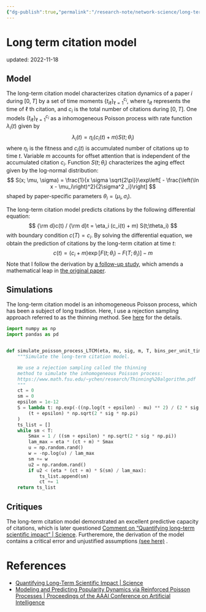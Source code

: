 ```yaml
---
{"dg-publish":true,"permalink":"/research-note/network-science/long-term-citation-model/","dgHomeLink":true,"dgPassFrontmatter":false}
---
```



# Long term citation model
updated: 2022-11-18


## Model

The long-term citation model characterizes citation dynamics of a paper $i$ during $[0, T]$ by a set of time moments $\{t_{i\ell}\}_{\ell=1} ^{c_i}$, where $t_{i\ell}$ represents the time of $\ell$ th citation, and $c_i$ is the total number of citations during $[0, T]$. One models $\{t_{i\ell}\}_{\ell=1} ^{c_i}$ as a inhomogeneous Poisson process with rate function $\lambda_i(t)$ given by 
$$
\lambda_i (t) = \eta_i (c_i(t) + m)S(t;\theta_i) 
$$ 
where $\eta_i$ is the fitness and $c_i(t)$ is accumulated number of citations up to time $t$. Variable $m$ accounts for offset attention that is independent of the accumulated citation $c_i$.  Function $S(t;\theta_i)$ characterizes the aging effect given by the log-normal distribution: 
$$
S(x; \mu, \sigma) = \frac{1}{x \sigma \sqrt{2\pi}}\exp\left[ - \frac{\left(\ln x - \mu_i\right)^2}{2\sigma^2 _i}\right]
$$
shaped by paper-specific parameters $\theta_i = (\mu_i, \sigma_i)$.

The long-term citation model predicts citations by the following differential equation:
$$
{\rm d}c(t) / {\rm d}t = \eta_i (c_i(t) + m) S(t;\theta_i) 
$$
with boundary condition $c(T) = c_i$.  By solving the differential equation, we obtain the prediction of citations by the long-term citation at time $t$:
$$
c(t) = (c_i + m)\exp\left[F(t;\theta_i) - F(T;\theta_i) \right] - m
$$
Note that I follow the derivation by [a follow-up study](https://ojs.aaai.org/index.php/AAAI/article/view/8739), which amends a mathematical leap in [the original paper](https://www.science.org/doi/abs/10.1126/science.1237825).
## Simulations 
The long-term citation model is an inhomogeneous Poisson process, which has been a subject of long tradition. Here, I use a rejection sampling approach referred to as the thinning method. See [here](https://www.math.fsu.edu/~ychen/research/Thinning%20algorithm.pdf) for the details.

```python 
import numpy as np
import pandas as pd


def simulate_poisson_process_LTCM(eta, mu, sig, m, T, bins_per_unit_time=5):
    """Simulate the long-term citation model.

    We use a rejection sampling called the thinning 
    method to simulate the inhomogeneous Poisson process: 
    https://www.math.fsu.edu/~ychen/research/Thinning%20algorithm.pdf
    """
    ct = 0
    sm = 0
    epsilon = 1e-12
    S = lambda t: np.exp(-((np.log(t + epsilon) - mu) ** 2) / (2 * sig ** 2)) / (
        (t + epsilon) * np.sqrt(2 * sig * np.pi)
    )
    ts_list = []
    while sm < T:
        Smax = 1 / ((sm + epsilon) * np.sqrt(2 * sig * np.pi))
        lam_max = eta * (ct + m) * Smax
        u = np.random.rand()
        w = -np.log(u) / lam_max
        sm += w
        u2 = np.random.rand()
        if u2 < (eta * (ct + m) * S(sm) / lam_max):
            ts_list.append(sm)
            ct += 1
    return ts_list
```


##  Critiques
The long-term citation model demonstrated an excellent predictive capacity of citations, which is later questioned [Comment on “Quantifying long-term scientific impact” | Science](https://www.science.org/doi/10.1126/science.1248770). Furtheremore, the derivation of the model contains a critical error and unjustified assumptions [(see here)](https://drive.google.com/file/d/1BRfXVSbMV4SZy24PsP21KPidWnyppVCl/view?usp=sharing)  .


# References
- [Quantifying Long-Term Scientific Impact | Science](https://www.science.org/doi/abs/10.1126/science.1237825) 
- [Modeling and Predicting Popularity Dynamics via Reinforced Poisson Processes | Proceedings of the AAAI Conference on Artificial Intelligence](https://ojs.aaai.org/index.php/AAAI/article/view/8739)
 